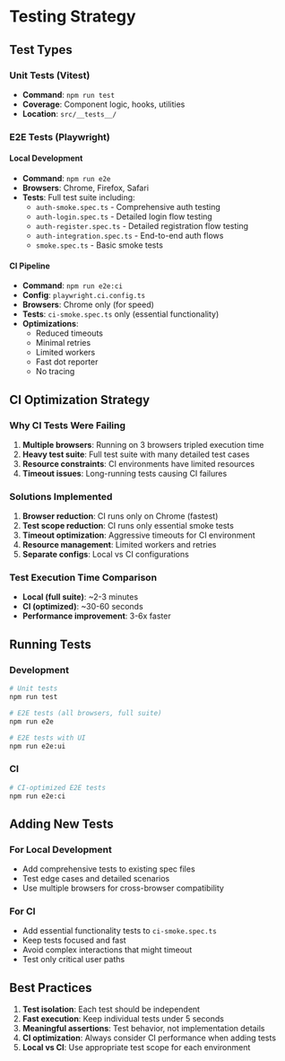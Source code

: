# Testing Strategy

## Test Types

### Unit Tests (Vitest)

- **Command**: `npm run test`
- **Coverage**: Component logic, hooks, utilities
- **Location**: `src/__tests__/`

### E2E Tests (Playwright)

#### Local Development

- **Command**: `npm run e2e`
- **Browsers**: Chrome, Firefox, Safari
- **Tests**: Full test suite including:
  - `auth-smoke.spec.ts` - Comprehensive auth testing
  - `auth-login.spec.ts` - Detailed login flow testing
  - `auth-register.spec.ts` - Detailed registration flow testing
  - `auth-integration.spec.ts` - End-to-end auth flows
  - `smoke.spec.ts` - Basic smoke tests

#### CI Pipeline

- **Command**: `npm run e2e:ci`
- **Config**: `playwright.ci.config.ts`
- **Browsers**: Chrome only (for speed)
- **Tests**: `ci-smoke.spec.ts` only (essential functionality)
- **Optimizations**:
  - Reduced timeouts
  - Minimal retries
  - Limited workers
  - Fast dot reporter
  - No tracing

## CI Optimization Strategy

### Why CI Tests Were Failing

1. **Multiple browsers**: Running on 3 browsers tripled execution time
2. **Heavy test suite**: Full test suite with many detailed test cases
3. **Resource constraints**: CI environments have limited resources
4. **Timeout issues**: Long-running tests causing CI failures

### Solutions Implemented

1. **Browser reduction**: CI runs only on Chrome (fastest)
2. **Test scope reduction**: CI runs only essential smoke tests
3. **Timeout optimization**: Aggressive timeouts for CI environment
4. **Resource management**: Limited workers and retries
5. **Separate configs**: Local vs CI configurations

### Test Execution Time Comparison

- **Local (full suite)**: ~2-3 minutes
- **CI (optimized)**: ~30-60 seconds
- **Performance improvement**: 3-6x faster

## Running Tests

### Development

```bash
# Unit tests
npm run test

# E2E tests (all browsers, full suite)
npm run e2e

# E2E tests with UI
npm run e2e:ui
```

### CI

```bash
# CI-optimized E2E tests
npm run e2e:ci
```

## Adding New Tests

### For Local Development

- Add comprehensive tests to existing spec files
- Test edge cases and detailed scenarios
- Use multiple browsers for cross-browser compatibility

### For CI

- Add essential functionality tests to `ci-smoke.spec.ts`
- Keep tests focused and fast
- Avoid complex interactions that might timeout
- Test only critical user paths

## Best Practices

1. **Test isolation**: Each test should be independent
2. **Fast execution**: Keep individual tests under 5 seconds
3. **Meaningful assertions**: Test behavior, not implementation details
4. **CI optimization**: Always consider CI performance when adding tests
5. **Local vs CI**: Use appropriate test scope for each environment
